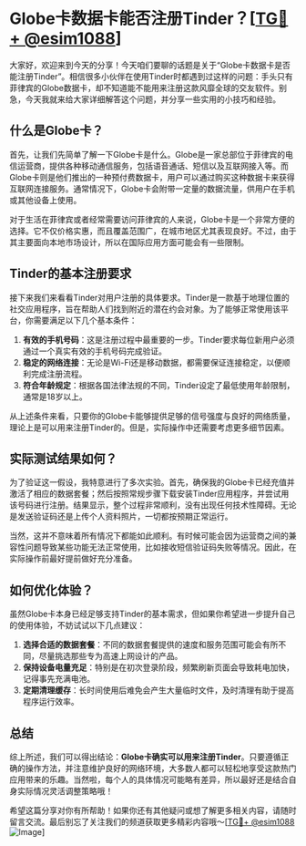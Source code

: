 # Globe卡数据卡能否注册Tinder？[[TG💪+ @esim1088](https://t.me/s/esim1088)]

大家好，欢迎来到今天的分享！今天咱们要聊的话题是关于“Globe卡数据卡是否能注册Tinder”。相信很多小伙伴在使用Tinder时都遇到过这样的问题：手头只有菲律宾的Globe数据卡，却不知道能不能用来注册这款风靡全球的交友软件。别急，今天我就来给大家详细解答这个问题，并分享一些实用的小技巧和经验。

## 什么是Globe卡？

首先，让我们先简单了解一下Globe卡是什么。Globe是一家总部位于菲律宾的电信运营商，提供各种移动通信服务，包括语音通话、短信以及互联网接入等。而Globe卡则是他们推出的一种预付费数据卡，用户可以通过购买这种数据卡来获得互联网连接服务。通常情况下，Globe卡会附带一定量的数据流量，供用户在手机或其他设备上使用。

对于生活在菲律宾或者经常需要访问菲律宾的人来说，Globe卡是一个非常方便的选择。它不仅价格实惠，而且覆盖范围广，在城市地区尤其表现良好。不过，由于其主要面向本地市场设计，所以在国际应用方面可能会有一些限制。

## Tinder的基本注册要求

接下来我们来看看Tinder对用户注册的具体要求。Tinder是一款基于地理位置的社交应用程序，旨在帮助人们找到附近的潜在约会对象。为了能够正常使用该平台，你需要满足以下几个基本条件：

1. **有效的手机号码**：这是注册过程中最重要的一步。Tinder要求每位新用户必须通过一个真实有效的手机号码完成验证。
2. **稳定的网络连接**：无论是Wi-Fi还是移动数据，都需要保证连接稳定，以便顺利完成注册流程。
3. **符合年龄规定**：根据各国法律法规的不同，Tinder设定了最低使用年龄限制，通常是18岁以上。

从上述条件来看，只要你的Globe卡能够提供足够的信号强度与良好的网络质量，理论上是可以用来注册Tinder的。但是，实际操作中还需要考虑更多细节因素。

## 实际测试结果如何？

为了验证这一假设，我特意进行了多次实验。首先，确保我的Globe卡已经充值并激活了相应的数据套餐；然后按照常规步骤下载安装Tinder应用程序，并尝试用该号码进行注册。结果显示，整个过程非常顺利，没有出现任何技术性障碍。无论是发送验证码还是上传个人资料照片，一切都按预期正常运行。

当然，这并不意味着所有情况下都能如此顺利。有时候可能会因为运营商之间的兼容性问题导致某些功能无法正常使用，比如接收短信验证码失败等情况。因此，在实际操作前最好提前做好充分准备。

## 如何优化体验？

虽然Globe卡本身已经足够支持Tinder的基本需求，但如果你希望进一步提升自己的使用体验，不妨试试以下几点建议：

1. **选择合适的数据套餐**：不同的数据套餐提供的速度和服务范围可能会有所不同，尽量挑选那些专为高速上网设计的产品。
2. **保持设备电量充足**：特别是在初次登录阶段，频繁刷新页面会导致耗电加快，记得事先充满电池。
3. **定期清理缓存**：长时间使用后难免会产生大量临时文件，及时清理有助于提高程序运行效率。

## 总结

综上所述，我们可以得出结论：**Globe卡确实可以用来注册Tinder**。只要遵循正确的操作方法，并注意维护良好的网络环境，大多数人都可以轻松地享受这款热门应用带来的乐趣。当然啦，每个人的具体情况可能略有差异，所以最好还是结合自身实际情况灵活调整策略哦！

希望这篇分享对你有所帮助！如果你还有其他疑问或想了解更多相关内容，请随时留言交流。最后别忘了关注我们的频道获取更多精彩内容哦～[[TG💪+ @esim1088](https://t.me/s/esim1088) ![Image](https://i.postimg.cc/4NQfJmqS/Snipaste-2025-05-13-00-14-12.png)]